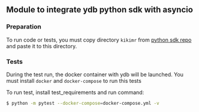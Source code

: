 ## Module to integrate ydb python sdk with asyncio

### Preparation
To run code or tests, you must copy directory `kikimr` from [python sdk repo](https://github.com/yandex-cloud/ydb-python-sdk)
and paste it to this directory.

### Tests
During the test run, the docker container with ydb will be launched.
You must install `docker` and `docker-compose` to run this tests

To run test, install test_requirements and run command:
```bash
$ python -m pytest --docker-compose=docker-compose.yml -v
```
